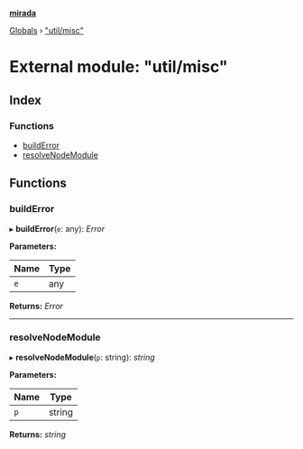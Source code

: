 **[mirada](../README.md)**

[Globals](../README.md) › ["util/misc"](_util_misc_.md)

# External module: "util/misc"

## Index

### Functions

* [buildError](_util_misc_.md#builderror)
* [resolveNodeModule](_util_misc_.md#resolvenodemodule)

## Functions

###  buildError

▸ **buildError**(`e`: any): *Error*

**Parameters:**

Name | Type |
------ | ------ |
`e` | any |

**Returns:** *Error*

___

###  resolveNodeModule

▸ **resolveNodeModule**(`p`: string): *string*

**Parameters:**

Name | Type |
------ | ------ |
`p` | string |

**Returns:** *string*
